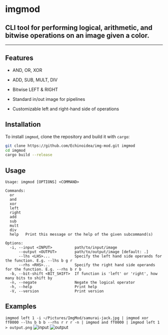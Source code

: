 # imgmod
## CLI tool for performing logical, arithmetic, and bitwise operations on an image given a color.

----------
## Features 
- AND, OR, XOR
- ADD, SUB, MULT, DIV
- Bitwise LEFT & RIGHT

- Standard in/out image for pipelines
- Customizable left and right-hand side of operations 

## Installation

To install `imgmod`, clone the repository and build it with `cargo`:

```bash
git clone https://github.com/Echinoidea/img-mod.git imgmod
cd imgmod
cargo build --release
```

## Usage
```
Usage: imgmod [OPTIONS] <COMMAND>

Commands:
  or     
  and    
  xor    
  left   
  right  
  add    
  sub    
  mult   
  div    
  help   Print this message or the help of the given subcommand(s)

Options:
  -i, --input <INPUT>          path/to/input/image
      --output <OUTPUT>        path/to/output/image [default: .]
      --lhs <LHS>...           Specify the left hand side operands for the function. E.g. --lhs b g r
      --rhs <RHS>...           Specify the right hand side operands for the function. E.g. --rhs b r b
  -b, --bit-shift <BIT_SHIFT>  If function is 'left' or 'right', how many bits to shift by
  -n, --negate                 Negate the logical operator
  -h, --help                   Print help
  -V, --version                Print version
```

## Examples
```imgmod left 1 -i ~/Pictures/ImgMod/samurai-jack.jpg | imgmod xor ff0000 --lhs b b b --rhs r r r -n | imgmod and ff0000 | imgmod left 1 > output.png```
![input](docs/images/samurai-jack.jpg)
![output](docs/images/output-samurai-jack.png)
